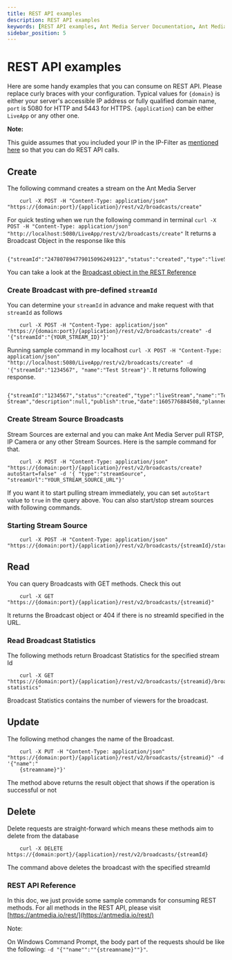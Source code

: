 ```yaml
---
title: REST API examples 
description: REST API examples
keywords: [REST API examples, Ant Media Server Documentation, Ant Media Server Tutorials]
sidebar_position: 5
---
```


# REST API examples

Here are some handy examples that you can consume on REST API. Please replace curly braces with your configuration. Typical values for ```{domain}``` is either your server's accessible IP address or fully qualified domain name, ```port``` is 5080 for HTTP and 5443 for HTTPS. ```{application}``` can be either ```LiveApp``` or any other one.

**Note:**

This guide assumes that you included your IP in the IP-Filter as [mentioned here](https://antmedia.io/docs/guides/developer-sdk-and-api/rest-api-guide/securing-rest-apis/#ip-filter-for-the-web-panel) so that you can do REST API calls.

Create
------

The following command creates a stream on the Ant Media Server
```
    curl -X POST -H "Content-Type: application/json" "https://{domain:port}/{application}/rest/v2/broadcasts/create"
```
For quick testing when we run the following command in terminal ```curl -X POST -H "Content-Type: application/json" "http://localhost:5080/LiveApp/rest/v2/broadcasts/create"``` It returns a Broadcast Object in the response like this
```
    {"streamId":"247807894779015096249123","status":"created","type":"liveStream","name":null,"description":null,"publish":true,"date":1605776243606,"plannedStartDate":0,"plannedEndDate":0,"duration":0,"endPointList":null,"publicStream":true,"is360":false,"listenerHookURL":null,"category":null,"ipAddr":null,"username":null,"password":null,"quality":null,"speed":0.0,"streamUrl":null,"originAdress":"127.0.0.1","mp4Enabled":0,"webMEnabled":0,"expireDurationMS":0,"rtmpURL":"rtmp://127.0.0.1/LiveApp/247807894779015096249123","zombi":false,"pendingPacketSize":0,"hlsViewerCount":0,"webRTCViewerCount":0,"rtmpViewerCount":0,"startTime":0,"receivedBytes":0,"bitrate":0,"userAgent":"N/A","latitude":null,"longitude":null,"altitude":null,"mainTrackStreamId":null,"subTrackStreamIds":null,"absoluteStartTimeMs":0,"webRTCViewerLimit":-1,"hlsViewerLimit":-1}
```
You can take a look at the [Broadcast object in the REST Reference](https://antmedia.io/rest/)

### Create Broadcast with pre-defined ```streamId```

You can determine your ```streamId``` in advance and make request with that ```streamId``` as follows
```
    curl -X POST -H "Content-Type: application/json" "https://{domain:port}/{application}/rest/v2/broadcasts/create" -d '{"streamId":"{YOUR_STREAM_ID}"}'
```
Running sample command in my localhost ```curl -X POST -H "Content-Type: application/json" "http://localhost:5080/LiveApp/rest/v2/broadcasts/create" -d '{"streamId":"1234567", "name":"Test Stream"}'```. It returns following response.
```
    {"streamId":"1234567","status":"created","type":"liveStream","name":"Test Stream","description":null,"publish":true,"date":1605776884508,"plannedStartDate":0,"plannedEndDate":0,"duration":0,"endPointList":null,"publicStream":true,"is360":false,"listenerHookURL":null,"category":null,"ipAddr":null,"username":null,"password":null,"quality":null,"speed":0.0,"streamUrl":null,"originAdress":"127.0.0.1","mp4Enabled":0,"webMEnabled":0,"expireDurationMS":0,"rtmpURL":"rtmp://127.0.0.1/LiveApp/1234567","zombi":false,"pendingPacketSize":0,"hlsViewerCount":0,"webRTCViewerCount":0,"rtmpViewerCount":0,"startTime":0,"receivedBytes":0,"bitrate":0,"userAgent":"N/A","latitude":null,"longitude":null,"altitude":null,"mainTrackStreamId":null,"subTrackStreamIds":null,"absoluteStartTimeMs":0,"webRTCViewerLimit":-1,"hlsViewerLimit":-1}
```
### Create Stream Source Broadcasts

Stream Sources are external and you can make Ant Media Server pull RTSP, IP Camera or any other Stream Sources. Here is the sample command for that.
```
    curl -X POST -H "Content-Type: application/json" "https://{domain:port}/{application}/rest/v2/broadcasts/create?autoStart=false" -d '{ "type":"streamSource", "streamUrl":"YOUR_STREAM_SOURCE_URL"}'
```
If you want it to start pulling stream immediately, you can set ```autoStart``` value to ```true``` in the query above. You can also start/stop stream sources with following commands.

### Starting Stream Source
```
    curl -X POST -H "Content-Type: application/json" "https://{domain:port}/{application}/rest/v2/broadcasts/{streamId}/start"
```
Read
----

You can query Broadcasts with GET methods. Check this out
```
    curl -X GET "https://{domain:port}/{application}/rest/v2/broadcasts/{streamid}"
```
It returns the Broadcast object or 404 if there is no streamId specified in the URL.

### Read Broadcast Statistics

The following methods return Broadcast Statistics for the specified stream Id
```
    curl -X GET "https://{domain:port}/{application}/rest/v2/broadcasts/{streamid}/broadcast-statistics"
```
Broadcast Statistics contains the number of viewers for the broadcast.

Update
------

The following method changes the name of the Broadcast.
```
    curl -X PUT -H "Content-Type: application/json" "https://{domain:port}/{application}/rest/v2/broadcasts/{streamid}" -d '{"name":"
    {streamname}"}'
```
The method above returns the result object that shows if the operation is successful or not

Delete
------

Delete requests are straight-forward which means these methods aim to delete from the database 
```
    curl -X DELETE https://{domain:port}/{application}/rest/v2/broadcasts/{streamId}
```
The command above deletes the broadcast with the specified streamId

### REST API Reference

In this doc, we just provide some sample commands for consuming REST methods. For all methods in the REST API, please visit [https://antmedia.io/rest/](https://antmedia.io/rest/)

Note:

On Windows Command Prompt, the body part of the requests should be like the following: ```-d "{""name"":""{streamname}""}"```.
